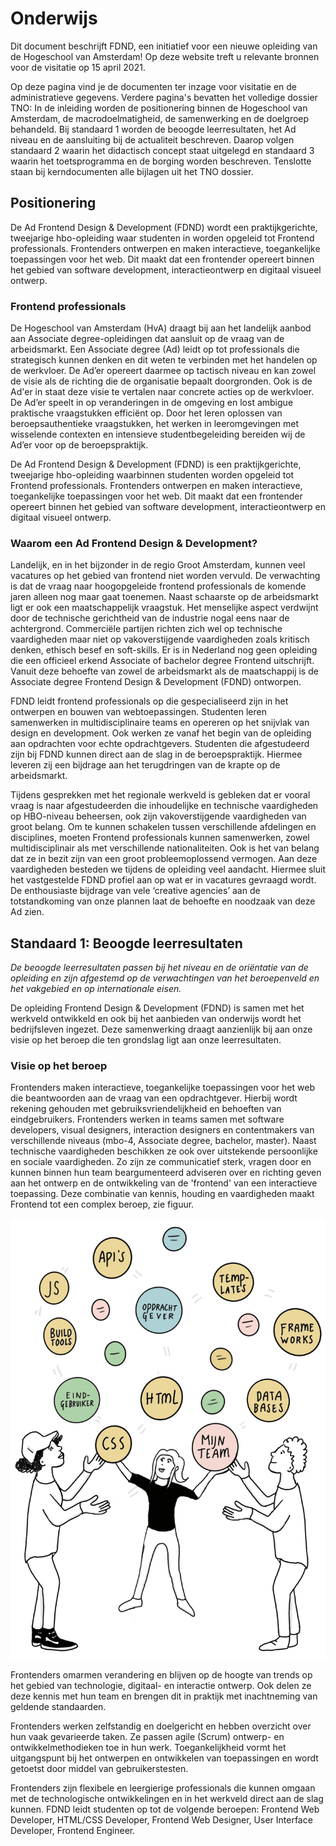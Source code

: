 # Onderwijs

Dit document beschrijft FDND, een initiatief voor een nieuwe opleiding van de Hogeschool van Amsterdam! Op deze website treft u relevante bronnen voor de visitatie op 15 april 2021.

Op deze pagina vind je de documenten ter inzage voor visitatie en de administratieve gegevens. Verdere pagina's bevatten het volledige dossier TNO: In de inleiding worden de positionering binnen de Hogeschool van Amsterdam, de macrodoelmatigheid, de samenwerking en de doelgroep behandeld. Bij standaard 1 worden de beoogde leerresultaten, het Ad niveau en de aansluiting bij de actualiteit beschreven. Daarop volgen standaard 2 waarin het didactisch concept staat uitgelegd en standaard 3 waarin het toetsprogramma en de borging worden beschreven. Tenslotte staan bij kerndocumenten alle bijlagen uit het TNO dossier.

## Positionering

De Ad Frontend Design & Development (FDND) wordt een praktijkgerichte, tweejarige hbo-opleiding waar studenten in worden opgeleid tot Frontend professionals. Frontenders ontwerpen en maken interactieve, toegankelijke toepassingen voor het web. Dit maakt dat een frontender opereert binnen het gebied van software development, interactieontwerp en digitaal visueel ontwerp.

### Frontend professionals

De Hogeschool van Amsterdam (HvA) draagt bij aan het landelijk aanbod aan Associate degree-opleidingen dat aansluit op de vraag van de arbeidsmarkt. Een Associate degree (Ad) leidt op tot professionals die strategisch kunnen denken en dit weten te verbinden met het handelen op de werkvloer. De Ad’er opereert daarmee op tactisch niveau en kan zowel de visie als de richting die de organisatie bepaalt doorgronden. Ook is de Ad'er in staat deze visie te vertalen naar concrete acties op de werkvloer. De Ad’er speelt in op veranderingen in de omgeving en lost ambigue praktische vraagstukken efficiënt op. Door het leren oplossen van beroepsauthentieke vraagstukken, het werken in leeromgevingen met wisselende contexten en intensieve studentbegeleiding bereiden wij de Ad’er voor op de beroepspraktijk.

De Ad Frontend Design & Development (FDND) is een praktijkgerichte, tweejarige hbo-opleiding waarbinnen studenten worden opgeleid tot Frontend professionals. Frontenders ontwerpen en maken interactieve, toegankelijke toepassingen voor het web. Dit maakt dat een frontender opereert binnen het gebied van software development, interactieontwerp en digitaal visueel ontwerp.

### Waarom een Ad Frontend Design & Development?

Landelijk, en in het bijzonder in de regio Groot Amsterdam, kunnen veel vacatures op het gebied van frontend niet worden vervuld. De verwachting is dat de vraag naar hoogopgeleide frontend professionals de komende jaren alleen nog maar gaat toenemen. Naast schaarste op de arbeidsmarkt ligt er ook een maatschappelijk vraagstuk. Het menselijke aspect verdwijnt door de technische gerichtheid van de industrie nogal eens naar de achtergrond. Commerciële partijen richten zich wel op technische vaardigheden maar niet op vakoverstijgende vaardigheden zoals kritisch denken, ethisch besef en soft-skills. Er is in Nederland nog geen opleiding die een officieel erkend Associate of bachelor degree Frontend uitschrijft. Vanuit deze behoefte van zowel de arbeidsmarkt als de maatschappij is de Associate degree Frontend Design & Development (FDND) ontworpen.

FDND leidt frontend professionals op die gespecialiseerd zijn in het ontwerpen en bouwen van webtoepassingen. Studenten leren samenwerken in multidisciplinaire teams en opereren op het snijvlak van design en development. Ook werken ze vanaf het begin van de opleiding aan opdrachten voor echte opdrachtgevers. Studenten die afgestudeerd zijn bij FDND kunnen direct aan de slag in de beroepspraktijk. Hiermee leveren zij een bijdrage aan het terugdringen van de krapte op de arbeidsmarkt.

Tijdens gesprekken met het regionale werkveld is gebleken dat er vooral vraag is naar afgestudeerden die inhoudelijke en technische vaardigheden op HBO-niveau beheersen, ook zijn vakoverstijgende vaardigheden van groot belang. Om te kunnen schakelen tussen verschillende afdelingen en disciplines, moeten Frontend professionals kunnen samenwerken, zowel multidisciplinair als met verschillende nationaliteiten. Ook is het van belang dat ze in bezit zijn van een groot probleemoplossend vermogen. Aan deze vaardigheden besteden we tijdens de opleiding veel aandacht. Hiermee sluit het vastgestelde FDND profiel aan op wat er in vacatures gevraagd wordt. De enthousiaste bijdrage van vele ‘creative agencies’ aan de totstandkoming van onze plannen laat de behoefte en noodzaak van deze Ad zien.

## Standaard 1: Beoogde leerresultaten

_De beoogde leerresultaten passen bij het niveau en de oriëntatie van de opleiding en zijn afgestemd op de verwachtingen van het beroepenveld en het vakgebied en op internationale eisen._

De opleiding Frontend Design & Development (FDND) is samen met het werkveld ontwikkeld en ook bij het aanbieden van onderwijs wordt het bedrijfsleven ingezet. Deze samenwerking draagt aanzienlijk bij aan onze visie op het beroep die ten grondslag ligt aan onze leerresultaten.

### Visie op het beroep

Frontenders maken interactieve, toegankelijke toepassingen voor het web die beantwoorden aan de vraag van een opdrachtgever. Hierbij wordt rekening gehouden met gebruiksvriendelijkheid en behoeften van eindgebruikers. Frontenders werken in teams samen met software developers, visual designers, interaction designers en contentmakers van verschillende niveaus (mbo-4, Associate degree, bachelor, master). Naast technische vaardigheden beschikken ze ook over uitstekende persoonlijke en sociale vaardigheden. Zo zijn ze communicatief sterk, vragen door en kunnen binnen hun team beargumenteerd adviseren over en richting geven aan het ontwerp en de ontwikkeling van de 'frontend' van een interactieve toepassing. Deze combinatie van kennis, houding en vaardigheden maakt Frontend tot een complex beroep, zie figuur.

![Frontenders houden net als jongleurs vele ballen tegelijk in de lucht](img/jongleurs.png)

Frontenders omarmen verandering en blijven op de hoogte van trends op het gebied van technologie, digitaal- en interactie ontwerp. Ook delen ze deze kennis met hun team en brengen dit in praktijk met inachtneming van geldende standaarden.

Frontenders werken zelfstandig en doelgericht en hebben overzicht over hun vaak gevarieerde taken. Ze passen agile (Scrum) ontwerp- en ontwikkelmethodieken toe in hun werk. Toegankelijkheid vormt het uitgangspunt bij het ontwerpen en ontwikkelen van toepassingen en wordt getoetst door middel van gebruikerstesten.

Frontenders zijn flexibele en leergierige professionals die kunnen omgaan met de technologische ontwikkelingen en in het werkveld direct aan de slag kunnen. FDND leidt studenten op tot de volgende beroepen: Frontend Web Developer, HTML/CSS Developer, Frontend Web Designer, User Interface Developer, Frontend Engineer.
